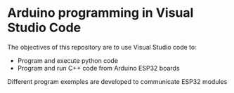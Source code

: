 # **Arduino programming in Visual Studio Code**

The objectives of this repository are to use Visual Studio code to:
- Program and execute python code
- Program and run C++ code from Arduino ESP32 boards

Different program exemples are developed to communicate ESP32 modules
